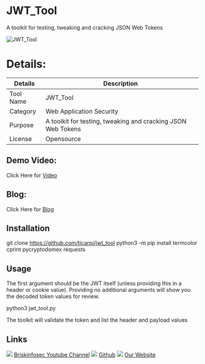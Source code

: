 JWT_Tool
============
A toolkit for testing, tweaking and cracking JSON Web Tokens  

![JWT_Tool](Image)

Details:
============
|  Details | Description   |
| ------------ | ------------ |
|  Tool Name |  JWT_Tool |
|  Category | Web Application Security |
|  Purpose | A toolkit for testing, tweaking and cracking JSON Web Tokens |
|  License |  Opensource |

Demo Video:
-----------------
Click Here for [Video](https://youtu.be/Ak9JkvpbvCc "Video")

Blog: 
--------------
Click Here for [Blog]( "Blog")

Installation
----------------
   git clone https://github.com/ticarpi/jwt_tool
   python3 -m pip install termcolor cprint pycryptodomex requests
   
Usage
------------
The first argument should be the JWT itself (unless providing this in a header or cookie value). Providing no additional arguments will show you the decoded token values for review.

 python3 jwt_tool.py <JWT>
 
The toolkit will validate the token and list the header and payload values
    
Links
----------------
![ ](https://img.icons8.com/color/15/000000/youtube-play.png) [Briskinfosec Youtube Channel](https://www.youtube.com/channel/UCcPmqqYETcO_7-6p_uUsF1w "Briskinfosec Youtube Channel")
 ![ ](https://img.icons8.com/glyph-neue/15/000000/github.png) [Github](https://github.com/briskinfosec "Github") 
 ![ ](https://img.icons8.com/ios/15/000000/internet--v2.png) [Our Website](https://www.briskinfosec.com/ "Our Website")
